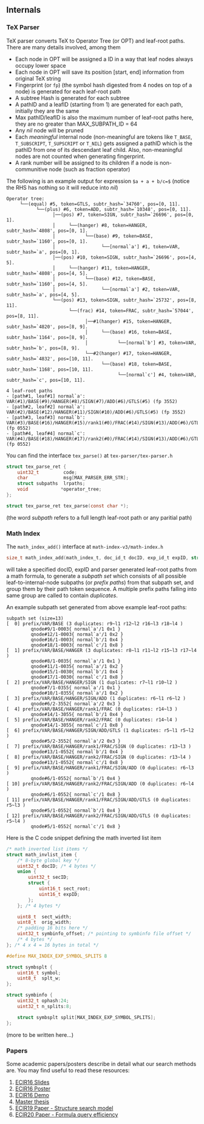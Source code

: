 ## Internals

### TeX Parser
TeX parser converts TeX to Operator Tree (or OPT) and leaf-root paths. There are many details involved, among them
* Each node in OPT will be assigned a ID in a way that leaf nodes always occupy lower space
* Each node in OPT will save its position [start, end] information from original TeX string
* Fingerprint (or `fp`) (the symbol hash digested from 4 nodes on top of a node) is generated for each leaf-root path
* A subtree Hash is generated for each subtree
* A pathID and a leafID (starting from 1) are generated for each path, initially they are the same
* Max pathID/leafID is also the maximum number of leaf-root paths here, they are no greater than MAX_SUBPATH_ID = 64
* Any *nil* node will be pruned
* Each *meaningful* internal node (non-meaningful are tokens like `T_BASE`, `T_SUBSCRIPT`, `T_SUPSCRIPT` or `T_NIL`) gets assigned a pathID which is the pathID from one of its descendant leaf child. Also, non-meaningful nodes are not counted when generating fingerprint.
* A rank number will be assigned to its children if a node is non-communitive node (such as fraction operator)

The following is an example output for expression `$a + a + b/c=$` (notice the RHS has nothing so it will reduce into *nil*)
```
Operator tree:
     └──(equal) #5, token=GTLS, subtr_hash=`34760', pos=[0, 11].
           └──(plus) #6, token=ADD, subtr_hash=`10348', pos=[0, 11].
                 │──(pos) #7, token=SIGN, subtr_hash=`26696', pos=[0, 1].
                 │     └──(hanger) #8, token=HANGER, subtr_hash=`4808', pos=[0, 1].
                 │           └──(base) #9, token=BASE, subtr_hash=`1160', pos=[0, 1].
                 │                 └──[normal`a'] #1, token=VAR, subtr_hash=`a', pos=[0, 1].
                 │──(pos) #10, token=SIGN, subtr_hash=`26696', pos=[4, 5].
                 │     └──(hanger) #11, token=HANGER, subtr_hash=`4808', pos=[4, 5].
                 │           └──(base) #12, token=BASE, subtr_hash=`1160', pos=[4, 5].
                 │                 └──[normal`a'] #2, token=VAR, subtr_hash=`a', pos=[4, 5].
                 └──(pos) #13, token=SIGN, subtr_hash=`25732', pos=[8, 11].
                       └──(frac) #14, token=FRAC, subtr_hash=`57044', pos=[8, 11].
                             │──#1(hanger) #15, token=HANGER, subtr_hash=`4820', pos=[8, 9].
                             │     └──(base) #16, token=BASE, subtr_hash=`1164', pos=[8, 9].
                             │           └──[normal`b'] #3, token=VAR, subtr_hash=`b', pos=[8, 9].
                             └──#2(hanger) #17, token=HANGER, subtr_hash=`4832', pos=[10, 11].
                                   └──(base) #18, token=BASE, subtr_hash=`1168', pos=[10, 11].
                                         └──[normal`c'] #4, token=VAR, subtr_hash=`c', pos=[10, 11].

4 leaf-root paths
- [path#1, leaf#1] normal`a': VAR(#1)/BASE(#9)/HANGER(#8)/SIGN(#7)/ADD(#6)/GTLS(#5) (fp 3552)
- [path#2, leaf#2] normal`a': VAR(#2)/BASE(#12)/HANGER(#11)/SIGN(#10)/ADD(#6)/GTLS(#5) (fp 3552)
- [path#3, leaf#3] normal`b': VAR(#3)/BASE(#16)/HANGER(#15)/rank1(#0)/FRAC(#14)/SIGN(#13)/ADD(#6)/GTLS(#5) (fp 0552)
- [path#4, leaf#4] normal`c': VAR(#4)/BASE(#18)/HANGER(#17)/rank2(#0)/FRAC(#14)/SIGN(#13)/ADD(#6)/GTLS(#5) (fp 0552)
```

You can find the interface `tex_parse()` at `tex-parser/tex-parser.h`
```c
struct tex_parse_ret {
    uint32_t         code;
    char             msg[MAX_PARSER_ERR_STR];
    struct subpaths  lrpaths;
    void            *operator_tree;
};

struct tex_parse_ret tex_parse(const char *); 
```
(the word *subpath* refers to a full length leaf-root path or any paritial path)

### Math Index
The `math_index_add()` interface at `math-index-v3/math-index.h`
```c
size_t math_index_add(math_index_t, doc_id_t docID, exp_id_t expID, struct subpaths);
```
will take a specified docID, expID and parser generated leaf-root paths from a math formula,
to generate a *subpath set* which consists of all possible leaf-to-internal-node subpaths (or *prefix paths*)
from that subpath set, and group them by their path token sequence.
A multiple prefix paths falling into same group are called to contain *duplicates*.

An example subpath set generated from above example leaf-root paths:
```
subpath set (size=13)
[  0] prefix/VAR/BASE (3 duplicates: r9~l1 r12~l2 r16~l3 r18~l4 )
         qnode#9/1-0003{ normal`a'/1 0x1 } 
         qnode#12/1-0003{ normal`a'/1 0x2 } 
         qnode#16/1-0003{ normal`b'/1 0x4 } 
         qnode#18/1-0003{ normal`c'/1 0x8 } 
[  1] prefix/VAR/BASE/HANGER (3 duplicates: r8~l1 r11~l2 r15~l3 r17~l4 )
         qnode#8/1-0035{ normal`a'/1 0x1 } 
         qnode#11/1-0035{ normal`a'/1 0x2 } 
         qnode#15/1-0030{ normal`b'/1 0x4 } 
         qnode#17/1-0030{ normal`c'/1 0x8 } 
[  2] prefix/VAR/BASE/HANGER/SIGN (1 duplicates: r7~l1 r10~l2 )
         qnode#7/1-0355{ normal`a'/1 0x1 } 
         qnode#10/1-0355{ normal`a'/1 0x2 } 
[  3] prefix/VAR/BASE/HANGER/SIGN/ADD (1 duplicates: r6~l1 r6~l2 )
         qnode#6/2-3552{ normal`a'/2 0x3 } 
[  4] prefix/VAR/BASE/HANGER/rank1/FRAC (0 duplicates: r14~l3 )
         qnode#14/1-3055{ normal`b'/1 0x4 } 
[  5] prefix/VAR/BASE/HANGER/rank2/FRAC (0 duplicates: r14~l4 )
         qnode#14/1-3055{ normal`c'/1 0x8 } 
[  6] prefix/VAR/BASE/HANGER/SIGN/ADD/GTLS (1 duplicates: r5~l1 r5~l2 )
         qnode#5/2-3552{ normal`a'/2 0x3 } 
[  7] prefix/VAR/BASE/HANGER/rank1/FRAC/SIGN (0 duplicates: r13~l3 )
         qnode#13/1-0552{ normal`b'/1 0x4 } 
[  8] prefix/VAR/BASE/HANGER/rank2/FRAC/SIGN (0 duplicates: r13~l4 )
         qnode#13/1-0552{ normal`c'/1 0x8 } 
[  9] prefix/VAR/BASE/HANGER/rank1/FRAC/SIGN/ADD (0 duplicates: r6~l3 )
         qnode#6/1-0552{ normal`b'/1 0x4 } 
[ 10] prefix/VAR/BASE/HANGER/rank2/FRAC/SIGN/ADD (0 duplicates: r6~l4 )
         qnode#6/1-0552{ normal`c'/1 0x8 } 
[ 11] prefix/VAR/BASE/HANGER/rank1/FRAC/SIGN/ADD/GTLS (0 duplicates: r5~l3 )
         qnode#5/1-0552{ normal`b'/1 0x4 } 
[ 12] prefix/VAR/BASE/HANGER/rank2/FRAC/SIGN/ADD/GTLS (0 duplicates: r5~l4 )
         qnode#5/1-0552{ normal`c'/1 0x8 } 
```

Here is the C code snippet defining the math inverted list item
```c
/* math inverted list items */
struct math_invlist_item {
	/* 8-byte global key */
	uint32_t docID; /* 4 bytes */
	union {
		uint32_t secID;
		struct {
			uint16_t sect_root;
			uint16_t expID;
		};
	}; /* 4 bytes */

	uint8_t  sect_width;
	uint8_t  orig_width;
	/* padding 16 bits here */
	uint32_t symbinfo_offset; /* pointing to symbinfo file offset */
	/* 4 bytes */
}; /* 4 x 4 = 16 bytes in total */

#define MAX_INDEX_EXP_SYMBOL_SPLITS 8

struct symbsplt {
	uint16_t symbol;
	uint8_t  splt_w;
};

struct symbinfo {
	uint32_t ophash:24;
	uint32_t n_splits:8;

	struct symbsplt split[MAX_INDEX_EXP_SYMBOL_SPLITS];
};
```

(more to be written here...)


### Papers
Some academic papers/posters describe in detail what our search
methods are. You may find useful to read these resources:

1. [ECIR16 Slides](https://github.com/tkhost/tkhost.github.io/raw/master/opmes/ECIR16-OPMES-slides-handouts.pdf)
2. [ECIR16 Poster](https://github.com/tkhost/tkhost.github.io/raw/master/opmes/ECIR16-Wei-Poster-publish.pdf)
3. [ECIR16 Demo](https://github.com/tkhost/tkhost.github.io/blob/master/opmes/ecir2016.pdf)
4. [Master thesis](https://github.com/tkhost/tkhost.github.io/raw/master/opmes/thesis-ref.pdf)
5. [ECIR19 Paper - Structure search model](https://ecir2019.org/accepted-papers/)
6. [ECIR20 Paper - Formula query efficiency](https://drive.google.com/open?id=1QjKVpgsTAIMLqrIDhdDOHvDa7sLvoxq7)
